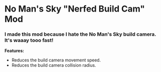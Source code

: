 # No Man's Sky "Nerfed Build Cam" Mod

### I made this mod because I hate the No Man's Sky build camera. It's waaay tooo fast!

**Features:**
- Reduces the build camera movement speed.
- Reduces the build camera collision radius.
